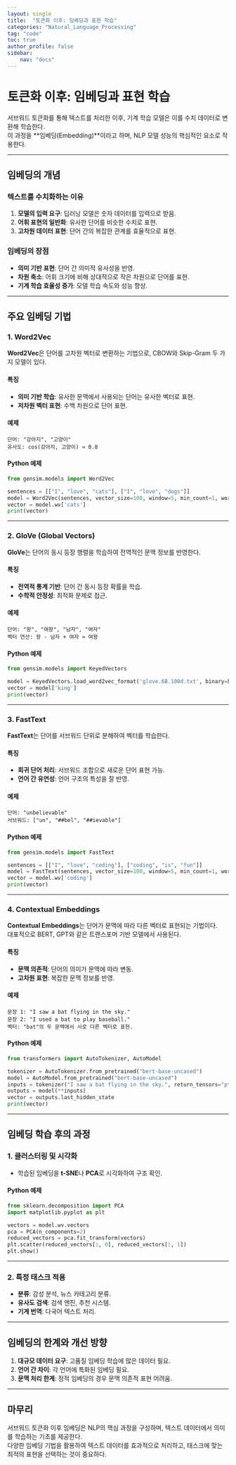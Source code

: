 ```yaml
---
layout: single
title:  "토큰화 이후: 임베딩과 표현 학습"
categories: "Natural_Language_Processing"
tag: "code"
toc: true
author_profile: false
sidebar:
    nav: "docs"
---
```


# 토큰화 이후: 임베딩과 표현 학습

서브워드 토큰화를 통해 텍스트를 처리한 이후, 기계 학습 모델은 이를 수치 데이터로 변환해 학습한다.  
이 과정을 **임베딩(Embedding)**이라고 하며, NLP 모델 성능의 핵심적인 요소로 작용한다.

---

## 임베딩의 개념

### 텍스트를 수치화하는 이유
1. **모델의 입력 요구**: 딥러닝 모델은 숫자 데이터를 입력으로 받음.  
2. **어휘 표현의 일반화**: 유사한 단어를 비슷한 수치로 표현.  
3. **고차원 데이터 표현**: 단어 간의 복잡한 관계를 효율적으로 표현.

### 임베딩의 장점
- **의미 기반 표현**: 단어 간 의미적 유사성을 반영.  
- **차원 축소**: 어휘 크기에 비해 상대적으로 작은 차원으로 단어를 표현.  
- **기계 학습 효율성 증가**: 모델 학습 속도와 성능 향상.

---

## 주요 임베딩 기법

### 1. **Word2Vec**

**Word2Vec**은 단어를 고차원 벡터로 변환하는 기법으로, CBOW와 Skip-Gram 두 가지 모델이 있다.

#### 특징
- **의미 기반 학습**: 유사한 문맥에서 사용되는 단어는 유사한 벡터로 표현.  
- **저차원 벡터 표현**: 수백 차원으로 단어 표현.

#### 예제
```plaintext
단어: "강아지", "고양이"
유사도: cos(강아지, 고양이) ≈ 0.8
```

#### Python 예제
```python
from gensim.models import Word2Vec

sentences = [["I", "love", "cats"], ["I", "love", "dogs"]]
model = Word2Vec(sentences, vector_size=100, window=5, min_count=1, workers=4)
vector = model.wv['cats']
print(vector)
```

---

### 2. **GloVe (Global Vectors)**

**GloVe**는 단어의 동시 등장 행렬을 학습하여 전역적인 문맥 정보를 반영한다.

#### 특징
- **전역적 통계 기반**: 단어 간 동시 등장 확률을 학습.  
- **수학적 안정성**: 최적화 문제로 접근.  

#### 예제
```plaintext
단어: "왕", "여왕", "남자", "여자"
벡터 연산: 왕 - 남자 + 여자 ≈ 여왕
```

#### Python 예제
```python
from gensim.models import KeyedVectors

model = KeyedVectors.load_word2vec_format('glove.6B.100d.txt', binary=False)
vector = model['king']
print(vector)
```

---

### 3. **FastText**

**FastText**는 단어를 서브워드 단위로 분해하여 벡터를 학습한다.

#### 특징
- **희귀 단어 처리**: 서브워드 조합으로 새로운 단어 표현 가능.  
- **언어 간 유연성**: 언어 구조의 특성을 잘 반영.  

#### 예제
```plaintext
단어: "unbelievable"
서브워드: ["un", "##bel", "##ievable"]
```

#### Python 예제
```python
from gensim.models import FastText

sentences = [["I", "love", "coding"], ["coding", "is", "fun"]]
model = FastText(sentences, vector_size=100, window=5, min_count=1, workers=4)
vector = model.wv['coding']
print(vector)
```

---

### 4. **Contextual Embeddings**

**Contextual Embeddings**는 단어가 문맥에 따라 다른 벡터로 표현되는 기법이다.  
대표적으로 BERT, GPT와 같은 트랜스포머 기반 모델에서 사용된다.

#### 특징
- **문맥 의존적**: 단어의 의미가 문맥에 따라 변동.  
- **고차원 표현**: 복잡한 문맥 정보를 반영.  

#### 예제
```plaintext
문장 1: "I saw a bat flying in the sky."
문장 2: "I used a bat to play baseball."
벡터: "bat"의 두 문맥에서 서로 다른 벡터로 표현.
```

#### Python 예제
```python
from transformers import AutoTokenizer, AutoModel

tokenizer = AutoTokenizer.from_pretrained("bert-base-uncased")
model = AutoModel.from_pretrained("bert-base-uncased")
inputs = tokenizer("I saw a bat flying in the sky.", return_tensors="pt")
outputs = model(**inputs)
vector = outputs.last_hidden_state
print(vector)
```

---

## 임베딩 학습 후의 과정

### 1. **클러스터링 및 시각화**
- 학습된 임베딩을 **t-SNE**나 **PCA**로 시각화하여 구조 확인.  

#### Python 예제
```python
from sklearn.decomposition import PCA
import matplotlib.pyplot as plt

vectors = model.wv.vectors
pca = PCA(n_components=2)
reduced_vectors = pca.fit_transform(vectors)
plt.scatter(reduced_vectors[:, 0], reduced_vectors[:, 1])
plt.show()
```

---

### 2. **특정 태스크 적용**
- **분류**: 감성 분석, 뉴스 카테고리 분류.  
- **유사도 검색**: 검색 엔진, 추천 시스템.  
- **기계 번역**: 다국어 텍스트 처리.

---

## 임베딩의 한계와 개선 방향

1. **대규모 데이터 요구**: 고품질 임베딩 학습에 많은 데이터 필요.  
2. **언어 간 차이**: 각 언어에 특화된 임베딩 필요.  
3. **문맥 처리 한계**: 정적 임베딩의 경우 문맥 의존적 표현 어려움.  

---

## 마무리

서브워드 토큰화 이후 임베딩은 NLP의 핵심 과정을 구성하며, 텍스트 데이터에서 의미를 학습하는 기초를 제공한다.  
다양한 임베딩 기법을 활용하여 텍스트 데이터를 효과적으로 처리하고, 태스크에 맞는 최적의 표현을 선택하는 것이 중요하다.
